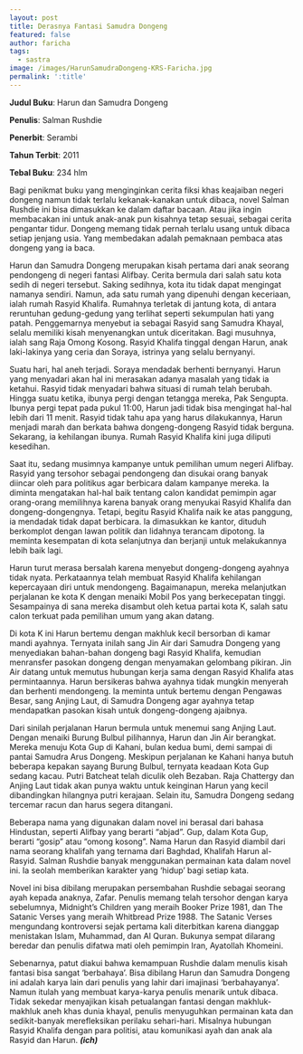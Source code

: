 ```yaml
---
layout: post
title: Derasnya Fantasi Samudra Dongeng
featured: false
author: faricha
tags:
  - sastra
image: /images/HarunSamudraDongeng-KRS-Faricha.jpg
permalink: ':title'
---
```

**Judul Buku**\: Harun dan Samudra Dongeng

**Penulis**\: Salman Rushdie

**Penerbit**\: Serambi

**Tahun Terbit**\: 2011

**Tebal Buku**\: 234 hlm

Bagi penikmat buku yang menginginkan cerita fiksi khas keajaiban negeri dongeng namun tidak terlalu kekanak-kanakan untuk dibaca, novel Salman Rushdie ini bisa dimasukkan ke dalam daftar bacaan. Atau jika ingin membacakan ini untuk anak-anak pun kisahnya tetap sesuai, sebagai cerita pengantar tidur. Dongeng memang tidak pernah terlalu usang untuk dibaca setiap jenjang usia. Yang membedakan adalah pemaknaan pembaca atas dongeng yang ia baca.

Harun dan Samudra Dongeng merupakan kisah pertama dari anak seorang pendongeng di negeri fantasi Alifbay. Cerita bermula dari salah satu kota sedih di negeri tersebut. Saking sedihnya, kota itu tidak dapat mengingat namanya sendiri. Namun, ada satu rumah yang dipenuhi dengan keceriaan, ialah rumah Rasyid Khalifa. Rumahnya terletak di jantung kota, di antara reruntuhan gedung-gedung yang terlihat seperti sekumpulan hati yang patah. Penggemarnya menyebut ia sebagai Rasyid sang Samudra Khayal, selalu memiliki kisah menyenangkan untuk diceritakan. Bagi musuhnya, ialah sang Raja Omong Kosong. Rasyid Khalifa tinggal dengan Harun, anak laki-lakinya yang ceria dan Soraya, istrinya yang selalu bernyanyi.

Suatu hari, hal aneh terjadi. Soraya mendadak berhenti bernyanyi. Harun yang menyadari akan hal ini merasakan adanya masalah yang tidak ia ketahui. Rasyid tidak menyadari bahwa situasi di rumah telah berubah. Hingga suatu ketika, ibunya pergi dengan tetangga mereka, Pak Sengupta. Ibunya pergi tepat pada pukul 11:00, Harun jadi tidak bisa mengingat hal-hal lebih dari 11 menit. Rasyid tidak tahu apa yang harus dilakukannya, Harun menjadi marah dan berkata bahwa dongeng-dongeng Rasyid tidak berguna. Sekarang, ia kehilangan ibunya. Rumah Rasyid Khalifa kini juga diliputi kesedihan.

Saat itu, sedang musimnya kampanye untuk pemilihan umum negeri Alifbay. Rasyid yang tersohor sebagai pendongeng dan disukai orang banyak diincar oleh para politikus agar berbicara dalam kampanye mereka. Ia diminta mengatakan hal-hal baik tentang calon kandidat pemimpin agar orang-orang memilihnya karena banyak orang menyukai Rasyid Khalifa dan dongeng-dongengnya. Tetapi, begitu Rasyid Khalifa naik ke atas panggung, ia mendadak tidak dapat berbicara. Ia dimasukkan ke kantor, dituduh berkomplot dengan lawan politik dan lidahnya terancam dipotong. Ia meminta kesempatan di kota selanjutnya dan berjanji untuk melakukannya lebih baik lagi.

Harun turut merasa bersalah karena menyebut dongeng-dongeng ayahnya tidak nyata. Perkataannya telah membuat Rasyid Khalifa kehilangan kepercayaan diri untuk mendongeng. Bagaimanapun, mereka melanjutkan perjalanan ke kota K dengan menaiki Mobil Pos yang berkecepatan tinggi. Sesampainya di sana mereka disambut oleh ketua partai kota K, salah satu calon terkuat pada pemilihan umum yang akan datang.

Di kota K ini Harun bertemu dengan makhluk kecil bersorban di kamar mandi ayahnya. Ternyata inilah sang Jin Air dari Samudra Dongeng yang menyediakan bahan-bahan dongeng bagi Rasyid Khalifa, kemudian menransfer pasokan dongeng dengan menyamakan gelombang pikiran. Jin Air datang untuk memutus hubungan kerja sama dengan Rasyid Khalifa atas permintaannya. Harun bersikeras bahwa ayahnya tidak mungkin menyerah dan berhenti mendongeng. Ia meminta untuk bertemu dengan Pengawas Besar, sang Anjing Laut, di Samudra Dongeng agar ayahnya tetap mendapatkan pasokan kisah untuk dongeng-dongeng ajaibnya.

Dari sinilah perjalanan Harun bermula untuk menemui sang Anjing Laut. Dengan menaiki Burung Bulbul pilihannya, Harun dan Jin Air berangkat. Mereka menuju Kota Gup di Kahani, bulan kedua bumi, demi sampai di pantai Samudra Arus Dongeng. Meskipun perjalanan ke Kahani hanya butuh beberapa kepakan sayang Burung Bulbul, ternyata keadaan Kota Gup sedang kacau. Putri Batcheat telah diculik oleh Bezaban. Raja Chattergy dan Anjing Laut tidak akan punya waktu untuk keinginan Harun yang kecil dibandingkan hilangnya putri kerajaan. Selain itu, Samudra Dongeng sedang tercemar racun dan harus segera ditangani.

Beberapa nama yang digunakan dalam novel ini berasal dari bahasa Hindustan, seperti Alifbay yang berarti “abjad”. Gup, dalam Kota Gup, berarti “gosip” atau “omong kosong”. Nama Harun dan Rasyid diambil dari nama seorang khalifah yang ternama dari Baghdad, Khalifah Harun al-Rasyid. Salman Rushdie banyak menggunakan permainan kata dalam novel ini. Ia seolah memberikan karakter yang ‘hidup’ bagi setiap kata.

Novel ini bisa dibilang merupakan persembahan Rushdie sebagai seorang ayah kepada anaknya, Zafar. Penulis memang telah tersohor dengan karya sebelumnya, Midnight’s Children yang meraih Booker Prize 1981, dan The Satanic Verses yang meraih Whitbread Prize 1988. The Satanic Verses mengundang kontroversi sejak pertama kali diterbitkan karena dianggap menistakan Islam, Muhammad, dan Al Quran. Bukunya sempat dilarang beredar dan penulis difatwa mati oleh pemimpin Iran, Ayatollah Khomeini.

Sebenarnya, patut diakui bahwa kemampuan Rushdie dalam menulis kisah fantasi bisa sangat ‘berbahaya’. Bisa dibilang Harun dan Samudra Dongeng ini adalah karya lain dari penulis yang lahir dari imajinasi ‘berbahayanya’. Namun itulah yang membuat karya-karya penulis menarik untuk dibaca. Tidak sekedar menyajikan kisah petualangan fantasi dengan makhluk-makhluk aneh khas dunia khayal, penulis menyuguhkan permainan kata dan sedikit-banyak merefleksikan perilaku sehari-hari. Misalnya hubungan Rasyid Khalifa dengan para politisi, atau komunikasi ayah dan anak ala Rasyid dan Harun. ***(ich)***
